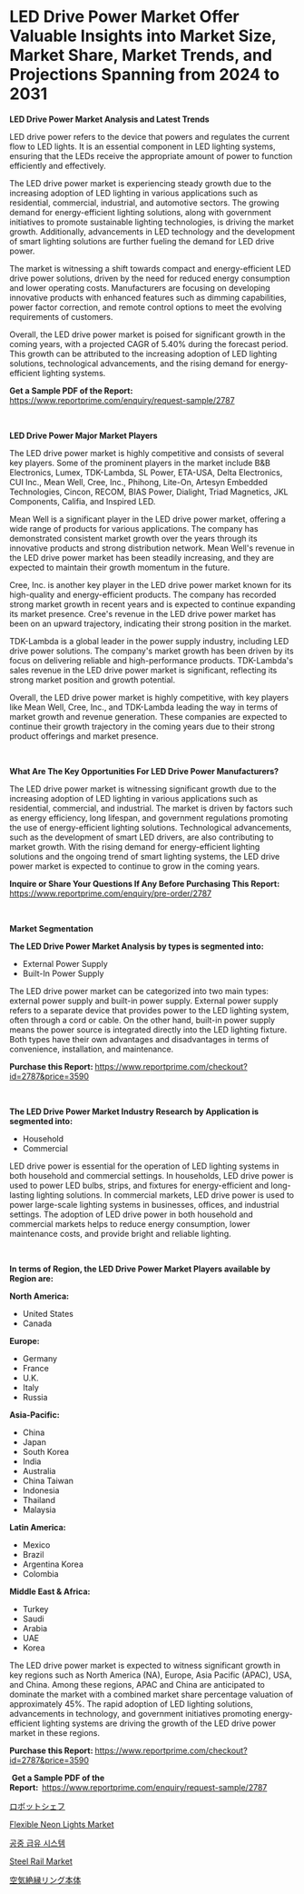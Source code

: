 <p><h1>LED Drive Power Market Offer Valuable Insights into Market Size, Market Share, Market Trends, and Projections Spanning from 2024 to 2031</h1></p><p><strong>LED Drive Power Market Analysis and Latest Trends</strong></p>
<p><p>LED drive power refers to the device that powers and regulates the current flow to LED lights. It is an essential component in LED lighting systems, ensuring that the LEDs receive the appropriate amount of power to function efficiently and effectively.</p><p>The LED drive power market is experiencing steady growth due to the increasing adoption of LED lighting in various applications such as residential, commercial, industrial, and automotive sectors. The growing demand for energy-efficient lighting solutions, along with government initiatives to promote sustainable lighting technologies, is driving the market growth. Additionally, advancements in LED technology and the development of smart lighting solutions are further fueling the demand for LED drive power.</p><p>The market is witnessing a shift towards compact and energy-efficient LED drive power solutions, driven by the need for reduced energy consumption and lower operating costs. Manufacturers are focusing on developing innovative products with enhanced features such as dimming capabilities, power factor correction, and remote control options to meet the evolving requirements of customers.</p><p>Overall, the LED drive power market is poised for significant growth in the coming years, with a projected CAGR of 5.40% during the forecast period. This growth can be attributed to the increasing adoption of LED lighting solutions, technological advancements, and the rising demand for energy-efficient lighting systems.</p></p>
<p><strong>Get a Sample PDF of the Report:&nbsp;</strong> <a href="https://www.reportprime.com/enquiry/request-sample/2787">https://www.reportprime.com/enquiry/request-sample/2787</a></p>
<p>&nbsp;</p>
<p><strong>LED Drive Power Major Market Players</strong></p>
<p><p>The LED drive power market is highly competitive and consists of several key players. Some of the prominent players in the market include B&B Electronics, Lumex, TDK-Lambda, SL Power, ETA-USA, Delta Electronics, CUI Inc., Mean Well, Cree, Inc., Phihong, Lite-On, Artesyn Embedded Technologies, Cincon, RECOM, BIAS Power, Dialight, Triad Magnetics, JKL Components, Califia, and Inspired LED.</p><p>Mean Well is a significant player in the LED drive power market, offering a wide range of products for various applications. The company has demonstrated consistent market growth over the years through its innovative products and strong distribution network. Mean Well's revenue in the LED drive power market has been steadily increasing, and they are expected to maintain their growth momentum in the future.</p><p>Cree, Inc. is another key player in the LED drive power market known for its high-quality and energy-efficient products. The company has recorded strong market growth in recent years and is expected to continue expanding its market presence. Cree's revenue in the LED drive power market has been on an upward trajectory, indicating their strong position in the market.</p><p>TDK-Lambda is a global leader in the power supply industry, including LED drive power solutions. The company's market growth has been driven by its focus on delivering reliable and high-performance products. TDK-Lambda's sales revenue in the LED drive power market is significant, reflecting its strong market position and growth potential.</p><p>Overall, the LED drive power market is highly competitive, with key players like Mean Well, Cree, Inc., and TDK-Lambda leading the way in terms of market growth and revenue generation. These companies are expected to continue their growth trajectory in the coming years due to their strong product offerings and market presence.</p></p>
<p>&nbsp;</p>
<p><strong>What Are The Key Opportunities For LED Drive Power Manufacturers?</strong></p>
<p><p>The LED drive power market is witnessing significant growth due to the increasing adoption of LED lighting in various applications such as residential, commercial, and industrial. The market is driven by factors such as energy efficiency, long lifespan, and government regulations promoting the use of energy-efficient lighting solutions. Technological advancements, such as the development of smart LED drivers, are also contributing to market growth. With the rising demand for energy-efficient lighting solutions and the ongoing trend of smart lighting systems, the LED drive power market is expected to continue to grow in the coming years.</p></p>
<p><strong>Inquire or Share Your Questions If Any Before Purchasing This Report:</strong> <a href="https://www.reportprime.com/enquiry/pre-order/2787">https://www.reportprime.com/enquiry/pre-order/2787</a></p>
<p>&nbsp;</p>
<p><strong>Market Segmentation</strong></p>
<p><strong>The LED Drive Power Market Analysis by types is segmented into:</strong></p>
<p><ul><li>External Power Supply</li><li>Built-In Power Supply</li></ul></p>
<p><p>The LED drive power market can be categorized into two main types: external power supply and built-in power supply. External power supply refers to a separate device that provides power to the LED lighting system, often through a cord or cable. On the other hand, built-in power supply means the power source is integrated directly into the LED lighting fixture. Both types have their own advantages and disadvantages in terms of convenience, installation, and maintenance.</p></p>
<p><strong>Purchase this Report:&nbsp;</strong><a href="https://www.reportprime.com/checkout?id=2787&price=3590">https://www.reportprime.com/checkout?id=2787&price=3590</a></p>
<p>&nbsp;</p>
<p><strong>The LED Drive Power Market Industry Research by Application is segmented into:</strong></p>
<p><ul><li>Household</li><li>Commercial</li></ul></p>
<p><p>LED drive power is essential for the operation of LED lighting systems in both household and commercial settings. In households, LED drive power is used to power LED bulbs, strips, and fixtures for energy-efficient and long-lasting lighting solutions. In commercial markets, LED drive power is used to power large-scale lighting systems in businesses, offices, and industrial settings. The adoption of LED drive power in both household and commercial markets helps to reduce energy consumption, lower maintenance costs, and provide bright and reliable lighting.</p></p>
<p>&nbsp;</p>
<p><strong>In terms of Region, the LED Drive Power Market Players available by Region are:</strong></p>
<p>
    <p> <strong> North America: </strong>
        <ul>
            <li>United States</li>
            <li>Canada</li>
        </ul>
        </p> 
    <p> <strong> Europe: </strong>
        <ul>
            <li>Germany</li>
            <li>France</li>
            <li>U.K.</li>
            <li>Italy</li>
            <li>Russia</li>
        </ul>
        </p> 
    <p> <strong> Asia-Pacific: </strong>
        <ul>
            <li>China</li>
            <li>Japan</li>
            <li>South Korea</li>
            <li>India</li>
            <li>Australia</li>
            <li>China Taiwan</li>
            <li>Indonesia</li>
            <li>Thailand</li>
            <li>Malaysia</li>
        </ul>
        </p> 
    <p> <strong> Latin America: </strong>
        <ul>
            <li>Mexico</li>
            <li>Brazil</li>
            <li>Argentina Korea</li>
            <li>Colombia</li>
        </ul>
        </p> 
    <p> <strong> Middle East & Africa: </strong>
        <ul>
            <li>Turkey</li>
            <li>Saudi</li>
            <li>Arabia</li>
            <li>UAE</li>
            <li>Korea</li>
        </ul>
    </p>
    </p>
<p><p>The LED drive power market is expected to witness significant growth in key regions such as North America (NA), Europe, Asia Pacific (APAC), USA, and China. Among these regions, APAC and China are anticipated to dominate the market with a combined market share percentage valuation of approximately 45%. The rapid adoption of LED lighting solutions, advancements in technology, and government initiatives promoting energy-efficient lighting systems are driving the growth of the LED drive power market in these regions.</p></p>
<p><strong>Purchase this Report: </strong><a href="https://www.reportprime.com/checkout?id=2787&price=3590">https://www.reportprime.com/checkout?id=2787&price=3590</a></p>
<p>&nbsp;<strong>Get a Sample PDF of the Report:&nbsp;&nbsp;</strong><a href="https://www.reportprime.com/enquiry/request-sample/2787">https://www.reportprime.com/enquiry/request-sample/2787</a></p>
<p><strong></strong></p>
<p><p><a href="https://github.com/xemfu2379520/Market-Research-Report-List-1/blob/main/414515212218.md">ロボットシェフ</a></p><p><a href="https://github.com/cecuraprangm/Market-Research-Report-List-2/blob/main/flexible-neon-lights-market.md">Flexible Neon Lights Market</a></p><p><a href="https://github.com/bvubpqd5241630/Market-Research-Report-List-1/blob/main/587894611511.md">공중 급유 시스템</a></p><p><a href="https://issuu.com/reportprime-2/docs/steel-rail-market-size-2030.pptx">Steel Rail Market</a></p><p><a href="https://github.com/bucuel854722/Market-Research-Report-List-1/blob/main/836398912219.md">空気絶縁リング本体</a></p></p>